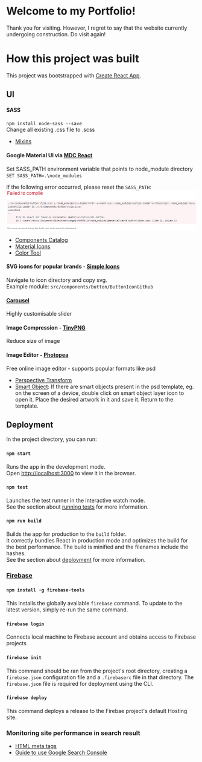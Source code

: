 # Welcome to my Portfolio!

Thank you for visiting. However, I regret to say that the website currently undergoing construction. Do visit again!

# How this project was built

This project was bootstrapped with [Create React App](https://github.com/facebook/create-react-app).

## UI

#### SASS

`npm install node-sass --save`<br>
Change all existing .css file to .scss

- [Mixins](https://scotch.io/tutorials/how-to-use-sass-mixins)

#### Google Material UI via [MDC React](https://github.com/material-components/material-components-web-react)

Set SASS_PATH environment variable that points to node_module directory<br>
`SET SASS_PATH=.\node_modules`

If the following error occurred, please reset the `SASS_PATH`:<br>
![missing sass path](docs/img/failedtocompile.PNG)<br>

- [Components Catalog](https://material-components.github.io/material-components-web-catalog/#/)
- [Material Icons](https://github.com/material-components/material-components-web-react/tree/master/packages/material-icon)
- [Color Tool](https://material.io/tools/color/#!/?view.left=0&view.right=0)

#### SVG icons for popular brands - [Simple Icons](https://github.com/simple-icons/simple-icons)

Navigate to icon directory and copy svg.<br>
Example module: `src/components/button/ButtonIconGithub`

#### [Carousel](https://github.com/akiran/react-slick)

Highly customisable slider

#### Image Compression - [TinyPNG](https://tinypng.com/)

Reduce size of image

#### Image Editor - [Photopea](https://www.photopea.com/)

Free online image editor - supports popular formats like psd

- [Perspective Transform](https://www.photopea.com/learn/free-transform)
- [Smart Object](https://helpx.adobe.com/photoshop/using/create-smart-objects.html): If there are smart objects present in the psd template, eg. on the screen of a device, double click on smart object layer icon to open it. Place the desired artwork in it and save it. Return to the template.

## Deployment

In the project directory, you can run:

#### `npm start`

Runs the app in the development mode.<br>
Open [http://localhost:3000](http://localhost:3000) to view it in the browser.

#### `npm test`

Launches the test runner in the interactive watch mode.<br>
See the section about [running tests](https://facebook.github.io/create-react-app/docs/running-tests) for more information.

#### `npm run build`

Builds the app for production to the `build` folder.<br>
It correctly bundles React in production mode and optimizes the build for the best performance. The build is minified and the filenames include the hashes.<br> See the section about [deployment](https://facebook.github.io/create-react-app/docs/deployment) for more information.

### [Firebase](https://firebase.google.com/)

#### `npm install -g firebase-tools`

This installs the globally available `firebase` command. To update to the latest version, simply re-run the same command.

#### `firebase login`

Connects local machine to Firebase account and obtains access to Firebase projects

#### `firebase init`

This command should be ran from the project's root directory, creating a `firebase.json` configuration file and a `.firebaserc` file in that directory. The `firebase.json` file is required for deployment using the CLI.

#### `firebase deploy`

This command deploys a release to the Firebae project's default Hosting site.

### Monitoring site performance in search result

- [HTML meta tags](https://searchenginewatch.com/2018/06/15/a-guide-to-html-and-meta-tags-in-2018/)
- [Guide to use Google Search Console](https://www.crazyegg.com/blog/guides/google-search-console/)